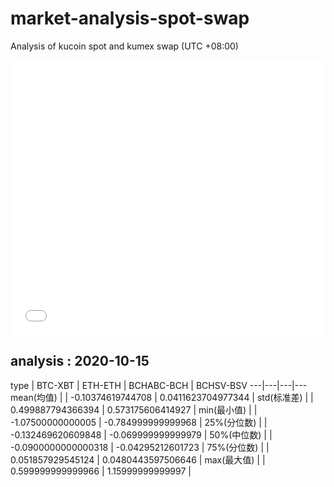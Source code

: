 # market-analysis-spot-swap
Analysis of kucoin spot and kumex swap (UTC +08:00)

<iframe width="100%" height="440" src="./data.html" frameborder="no" border="0" scrolling="no"></iframe>

## analysis : 2020-10-15

type | BTC-XBT | ETH-ETH | BCHABC-BCH | BCHSV-BSV 
---|---|---|---
mean(均值) |  | -0.10374619744708 | 0.0411623704977344 | 
std(标准差) |  | 0.499887794366394 | 0.573175606414927 | 
min(最小值) |  | -1.07500000000005 | -0.784999999999968 | 
25%(分位数) |  | -0.132469620609848 | -0.069999999999979 | 
50%(中位数) |  | -0.0900000000000318 | -0.04295212601723 | 
75%(分位数) |  | 0.051857929545124 | 0.0480443597506646 | 
max(最大值) |  | 0.599999999999966 | 1.15999999999997 | 
